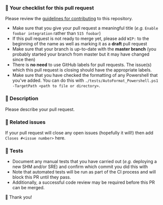### :vertical_traffic_light: Your checklist for this pull request
Please review the [guidelines for contributing](../CONTRIBUTING.md) to this repository.

- Make sure that you give your pull request a meaningful title (*e.g.* `Enable foobar integration` rather than `515 foobar`)
- If this pull request is not ready to merge yet, please add `WIP:` to the beginning of the name as well as marking it as a **draft** pull request
- Make sure that your branch is up-to-date with the **master branch** (you probably started your branch from master but it may have changed since then)
- There is **no need** to use GitHub labels for pull requests. The issue(s) which this pull request is closing should have the appropriate labels.
- Make sure that you have checked the formatting of any Powershell that you've added. You can do this with `./tests/AutoFormat_Powershell.ps1 -TargetPath <path to file or directory>`.

### :orange_book:  Description
Please describe your pull request.

### :closed_umbrella: Related issues
If your pull request will close any open issues (hopefully it will!) then add `Closes #<issue number>` here.

### :microscope: Tests
- Document any manual tests that you have carried out (*e.g.* deploying a new SHM and/or SRE) and confirm which commit you did this with
- Note that automated tests will be run as part of the CI process and will block this PR until they pass.
- Additionally, a successful code review may be required before this PR can be merged.

:tada: Thank you!
